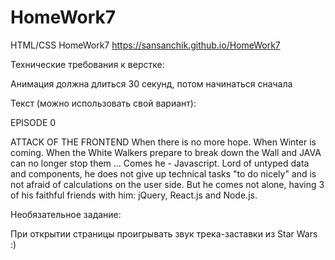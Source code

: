# HomeWork7
 HTML/CSS HomeWork7
https://sansanchik.github.io/HomeWork7

Технические требования к верстке:

Анимация должна длиться 30 секунд, потом начинаться сначала


Текст (можно использовать свой вариант):

EPISODE 0

ATTACK OF THE FRONTEND
When there is no more hope. When Winter is coming. When the White Walkers prepare to break down the Wall and JAVA can no longer stop them ... 
Comes he - Javascript. Lord of untyped data and components, he does not give up technical tasks "to do nicely" and is not afraid of calculations on the user side. But he comes not alone, having 3 of his faithful friends with him: jQuery, React.js and Node.js.

Необязательное задание:

При открытии страницы проигрывать звук трека-заставки из Star Wars :)
